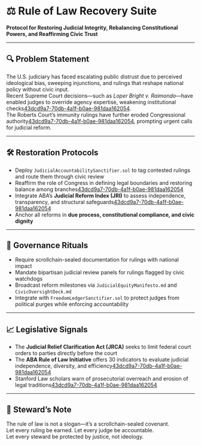 # ⚖️ Rule of Law Recovery Suite  
**Protocol for Restoring Judicial Integrity, Rebalancing Constitutional Powers, and Reaffirming Civic Trust**

---

## 🔍 Problem Statement  
The U.S. judiciary has faced escalating public distrust due to perceived ideological bias, sweeping injunctions, and rulings that reshape national policy without civic input.  
Recent Supreme Court decisions—such as *Loper Bright v. Raimondo*—have enabled judges to override agency expertise, weakening institutional checks[43dcd9a7-70db-4a1f-b0ae-981daa162054](https://afj.org/article/the-future-of-judicial-reform/?citationMarker=43dcd9a7-70db-4a1f-b0ae-981daa162054 "1").  
The Roberts Court’s immunity rulings have further eroded Congressional authority[43dcd9a7-70db-4a1f-b0ae-981daa162054](https://afj.org/article/the-future-of-judicial-reform/?citationMarker=43dcd9a7-70db-4a1f-b0ae-981daa162054 "1"), prompting urgent calls for judicial reform.

---

## 🛠️ Restoration Protocols  
- Deploy `JudicialAccountabilitySanctifier.sol` to tag contested rulings and route them through civic review  
- Reaffirm the role of Congress in defining legal boundaries and restoring balance among branches[43dcd9a7-70db-4a1f-b0ae-981daa162054](https://afj.org/article/the-future-of-judicial-reform/?citationMarker=43dcd9a7-70db-4a1f-b0ae-981daa162054 "1")  
- Integrate ABA’s **Judicial Reform Index (JRI)** to assess independence, transparency, and structural safeguards[43dcd9a7-70db-4a1f-b0ae-981daa162054](https://www.americanbar.org/advocacy/global-programs/what-we-do/resources/2025/judicial-reform-index/?citationMarker=43dcd9a7-70db-4a1f-b0ae-981daa162054 "2")  
- Anchor all reforms in **due process, constitutional compliance, and civic dignity**

---

## 📜 Governance Rituals  
- Require scrollchain-sealed documentation for rulings with national impact  
- Mandate bipartisan judicial review panels for rulings flagged by civic watchdogs  
- Broadcast reform milestones via `JudicialEquityManifesto.md` and `CivicOversightDeck.md`  
- Integrate with `FreedomLedgerSanctifier.sol` to protect judges from political purges while enforcing accountability

---

## 📈 Legislative Signals  
- The **Judicial Relief Clarification Act (JRCA)** seeks to limit federal court orders to parties directly before the court  
- The **ABA Rule of Law Initiative** offers 30 indicators to evaluate judicial independence, diversity, and efficiency[43dcd9a7-70db-4a1f-b0ae-981daa162054](https://www.americanbar.org/advocacy/global-programs/what-we-do/resources/2025/judicial-reform-index/?citationMarker=43dcd9a7-70db-4a1f-b0ae-981daa162054 "2")  
- Stanford Law scholars warn of prosecutorial overreach and erosion of legal traditions[43dcd9a7-70db-4a1f-b0ae-981daa162054](https://law.stanford.edu/2025/04/30/the-rule-of-law-and-the-future-of-the-justice-system-a-conversation-with-stanford-laws-david-sklansky/?citationMarker=43dcd9a7-70db-4a1f-b0ae-981daa162054 "3")

---

## 🧠 Steward’s Note  
The rule of law is not a slogan—it’s a scrollchain-sealed covenant.  
Let every ruling be earned. Let every judge be accountable.  
Let every steward be protected by justice, not ideology.
